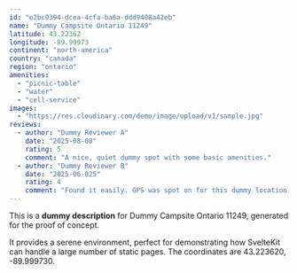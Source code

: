 ```yaml
---
id: "e2bc0394-dcea-4cfa-ba6a-ddd9408a42eb"
name: "Dummy Campsite Ontario 11249"
latitude: 43.22362
longitude: -89.99973
continent: "north-america"
country: "canada"
region: "ontario"
amenities:
  - "picnic-table"
  - "water"
  - "cell-service"
images:
  - "https://res.cloudinary.com/demo/image/upload/v1/sample.jpg"
reviews:
  - author: "Dummy Reviewer A"
    date: "2025-08-08"
    rating: 5
    comment: "A nice, quiet dummy spot with some basic amenities."
  - author: "Dummy Reviewer B"
    date: "2025-06-025"
    rating: 4
    comment: "Found it easily. GPS was spot on for this dummy location."
---
```


This is a **dummy description** for Dummy Campsite Ontario 11249, generated for the proof of concept.

It provides a serene environment, perfect for demonstrating how SvelteKit can handle a large number of static pages. The coordinates are 43.223620, -89.999730.
